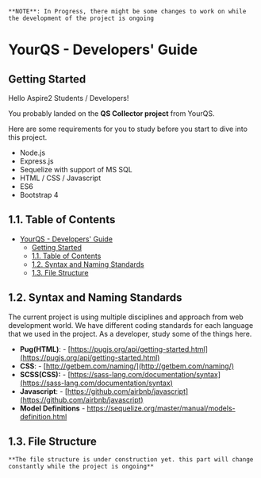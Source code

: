 `**NOTE**: In Progress, there might be some changes to work on while the development of the project is ongoing`
# YourQS - Developers' Guide

## Getting Started
Hello Aspire2 Students / Developers!

You probably landed on the **QS Collector project** from YourQS.

Here are some requirements for you to study before you start to dive into this project.
- Node.js
- Express.js
- Sequelize with support of MS SQL
- HTML / CSS / Javascript
- ES6
- Bootstrap 4

## 1.1. Table of Contents
- [YourQS - Developers' Guide](#yourqs---developers-guide)
  - [Getting Started](#getting-started)
  - [1.1. Table of Contents](#11-table-of-contents)
  - [1.2. Syntax and Naming Standards](#12-syntax-and-naming-standards)
  - [1.3. File Structure](#13-file-structure)

## 1.2. Syntax and Naming Standards
The current project is using multiple disciplines and approach from web development world. We have different coding standards for each language that we used in the project. As a developer, study some of the things here.
- **Pug(HTML)**: - [https://pugjs.org/api/getting-started.html](https://pugjs.org/api/getting-started.html)
- **CSS**: - [http://getbem.com/naming/](http://getbem.com/naming/)
- **SCSS(CSS):** - [https://sass-lang.com/documentation/syntax](https://sass-lang.com/documentation/syntax)
- **Javascript**: - [https://github.com/airbnb/javascript](https://github.com/airbnb/javascript)
- **Model Definitions** - https://sequelize.org/master/manual/models-definition.html


## 1.3. File Structure

`**The file structure is under construction yet. this part will change constantly while the project is ongoing**`

